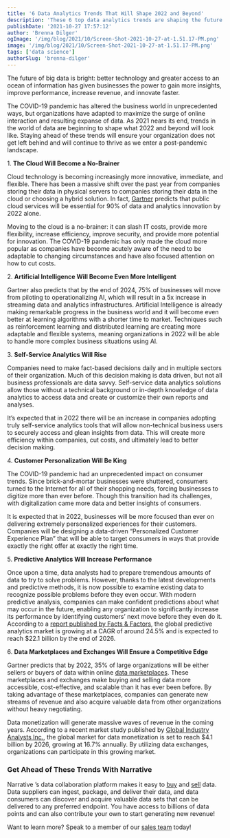 ```yaml
---
title: '6 Data Analytics Trends That Will Shape 2022 and Beyond'
description: 'These 6 top data analytics trends are shaping the future of data in 2022 and beyond. Stay ahead of these data trends to ensure your organization continues to thrive in a post-pandemic landscape. '
publishDate: '2021-10-27 17:57:12'
author: 'Brenna Dilger'
ogImage: '/img/blog/2021/10/Screen-Shot-2021-10-27-at-1.51.17-PM.png'
image: '/img/blog/2021/10/Screen-Shot-2021-10-27-at-1.51.17-PM.png'
tags: ['data science']
authorSlug: 'brenna-dilger'
---
```

The future of big data is bright: better technology and greater access to an ocean of information has given businesses the power to gain more insights, improve performance, increase revenue, and innovate faster.

The COVID-19 pandemic has altered the business world in unprecedented ways, but organizations have adapted to maximize the surge of online interaction and resulting expanse of data. As 2021 nears its end, trends in the world of data are beginning to shape what 2022 and beyond will look like. Staying ahead of these trends will ensure your organization does not get left behind and will continue to thrive as we enter a post-pandemic landscape.

1. **The Cloud Will Become a No-Brainer**

Cloud technology is becoming increasingly more innovative, immediate, and flexible. There has been a massive shift over the past year from companies storing their data in physical servers to companies storing their data in the cloud or choosing a hybrid solution. In fact, [Gartner](https://www.gartner.com/smarterwithgartner/gartner-top-10-trends-in-data-and-analytics-for-2020/) predicts that public cloud services will be essential for 90% of data and analytics innovation by 2022 alone.

Moving to the cloud is a no-brainer: it can slash IT costs, provide more flexibility, increase efficiency, improve security, and provide more potential for innovation. The COVID-19 pandemic has only made the cloud more popular as companies have become acutely aware of the need to be adaptable to changing circumstances and have also focused attention on how to cut costs.

2. **Artificial Intelligence Will Become Even More Intelligent**

Gartner also predicts that by the end of 2024, 75% of businesses will move from piloting to operationalizing AI, which will result in a 5x increase in streaming data and analytics infrastructures. Artificial Intelligence is already making remarkable progress in the business world and it will become even better at learning algorithms with a shorter time to market. Techniques such as reinforcement learning and distributed learning are creating more adaptable and flexible systems, meaning organizations in 2022 will be able to handle more complex business situations using AI.

3. **Self-Service Analytics Will Rise**

Companies need to make fact-based decisions daily and in multiple sectors of their organization. Much of this decision making is data driven, but not all business professionals are data savvy. Self-service data analytics solutions allow those without a technical background or in-depth knowledge of data analytics to access data and create or customize their own reports and analyses.

It’s expected that in 2022 there will be an increase in companies adopting truly self-service analytics tools that will allow non-technical business users to securely access and glean insights from data. This will create more efficiency within companies, cut costs, and ultimately lead to better decision making.

4. **Customer Personalization Will Be King**

The COVID-19 pandemic had an unprecedented impact on consumer trends. Since brick-and-mortar businesses were shuttered, consumers turned to the Internet for all of their shopping needs, forcing businesses to digitize more than ever before. Though this transition had its challenges, with digitalization came more data and better insights of consumers.

It is expected that in 2022, businesses will be more focused than ever on delivering extremely personalized experiences for their customers. Companies will be designing a data-driven “Personalized Customer Experience Plan” that will be able to target consumers in ways that provide exactly the right offer at exactly the right time.

5. **Predictive Analytics Will Increase Performance**

Once upon a time, data analysts had to prepare tremendous amounts of data to try to solve problems. However, thanks to the latest developments and predictive methods, it is now possible to examine existing data to recognize possible problems before they even occur. With modern predictive analysis, companies can make confident predictions about what may occur in the future, enabling any organization to significantly increase its performance by identifying customers’ next move before they even do it. According to a [report published by Facts & Factors](https://www.fnfresearch.com/news/global-predictive-analytics-market), the global predictive analytics market is growing at a CAGR of around 24.5% and is expected to reach $22.1 billion by the end of 2026.

6. **Data Marketplaces and Exchanges Will Ensure a Competitive Edge**

Gartner predicts that by 2022, 35% of large organizations will be either sellers or buyers of data within online [data marketplaces](https://blog.narrative.io/what-is-a-data-exchange). These marketplaces and exchanges make buying and selling data more accessible, cost-effective, and scalable than it has ever been before. By taking advantage of these marketplaces, companies can generate new streams of revenue and also acquire valuable data from other organizations without heavy negotiating.

Data monetization will generate massive waves of revenue in the coming years. According to a recent market study published by [Global Industry Analysts Inc.](https://www.prnewswire.com/news-releases/valued-to-be-4-1-billion-by-2026--data-monetization-slated-for-robust-growth-worldwide-301392899.html), the global market for data monetization is set to reach $4.1 billion by 2026, growing at 16.7% annually. By utilizing data exchanges, organizations can participate in this growing market.

### Get Ahead of These Trends With Narrative

Narrative ’s data collaboration platform makes it easy to [buy](https://www.narrative.io/acquire) and [sell](https://www.narrative.io/distribute) data. Data suppliers can ingest, package, and deliver their data, and data consumers can discover and acquire valuable data sets that can be delivered to any preferred endpoint. You have access to billions of data points and can also contribute your own to start generating new revenue!

Want to learn more? Speak to a member of our [sales team](https://www.narrative.io/demo?hsCtaTracking=3cc18a2d-34ee-48ae-8dc5-f0accaa8ada4%7C6b8edba4-0356-4ffa-8e48-de5ce3d8fb0e) today!
